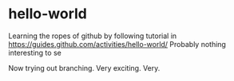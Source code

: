 # hello-world
Learning the ropes of github by following tutorial in https://guides.github.com/activities/hello-world/
Probably nothing interesting to se

Now trying out branching. Very exciting. Very.
